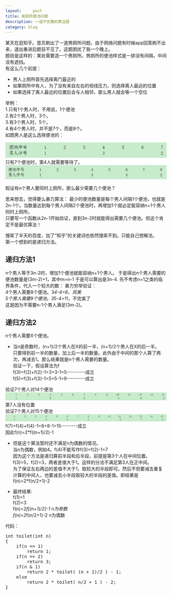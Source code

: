 ```yaml
---
layout:     post
title: 男厕所便池问题
description: 一道不优雅的算法题
category: blog
---
```


某天在逛知乎。首页刷出了一道男厕所问题。由于网络问题有时候app回答刷不出来，退出重进后题目不见了。这题困扰了我一个晚上。  
题目是这样的：某处需要造一个男厕所。男厕所的便池样式是一排没有间隔，中间没有遮挡。  
有这么几个前提：  
+ 男人上厕所首先选择离门最近的  
+ 如果厕所中有人，为了没有来自左右的视线压力，则选择离人最远的位置
+ 如果选择了离人最远的位置后会与人相邻，那么男人就会等一个空位

举例：  
1.只有1个男人时，不用说，1个便池  
2.有2个男人时，3个。  
3.有3个男人时，5个。  
4.有4个男人时，并不是7个，而是8个。  
如图男人是这么选择便池的：  

![avatar](/images/便池/n=4_x=7.png)
只有7个便池时，第4人就需要等待了。  
![avatar](/images/便池/n=4_x=8.png)

假设有n个男人要同时上厕所，那么最少需要几个便池？  

思来想去，觉得要么暴力算法：
最少的便池数量是每个男人间隔1个便池，也就是2n-1个。当数量达到每个男人间隔2个便池时，再增加1个就必定能容纳n+1个男人同时上厕所。  
只要写一个函数从2n-1开始验证，直到3n-2时就能得出需要几个便池。但这个肯定不是最优算法！  

搜索了半天的百度，加了“知乎”的关键词也依然搜索不到。只能自己想解法。  
第一个想到的是递归方法。


## 递归方法1 ##
n个男人等于3n-2时，增加1个便池就能容纳n+1个男人。
于是得出n个男人需要的便池数量是(3m-2)+1，其中m=n-1
于是可以算出是3n-4.
先不考虑n=1之类的临界条件，代入一个较大的数：
暴力穷举验证：  
4个男人需要8个便池。3*4-4=8，完美  
5个男人需要9个便池。3*5-4=11，不完美了  
这是因为不需要n-1个男人满足(3m-2)。



## 递归方法2 ##
n个男人需要X个便池。  
+ 当n是奇数时，(n+1)/2个男人在X的前一半，(n+1)/2个男人在X的后一半。  
只要得到前一半的数量，加上后一半的数量。此外由于中间的那个人算了两次，再减去1。那么结果就是n个男人需要的数量。  
验证一下，假设算法为f  
f(3)=f(2)+f(2)-1=3+3-1=5---------成立  
f(5)=f(3)+f(3)-1=5+5-1=9---------成立  

验证7个男人对14个便池  
![avatar](/images/便池/n=7_x=14.png)
第7人没有位置  
验证7个男人对15个便池  
![avatar](/images/便池/n=7_x=15.png)
f(7)=f(4)+f(4)-1=8+8-1=15--------成立  
因此f(n)=2*f((n+1)/2)-1

+ 但是这个算法暂时还不满足n为偶数的情况。  
当n为偶数，例如4。f(4)不能写作f(3)+f(2)-1=7   
因为这个方法是递归算前半段和后半段，前提是第3个人在中间位置。f(3)=5，f(2)=3，两者差值大于1。这样的分法不满足第3人在正中间。  
为了保证左右两边的差值不大于1，取较大的半段即可。然后不但要减去重复计算的中间人，也要减去小半段取较大的半段的差值。即结果是f(n)=2*f(n/2+1)-2  


+ 最终结果:  
f(1)=1  
f(2)=3  
f(n)=2*f[(n+1)/2]-1      n为奇数  
f(n)=2*f(n/2+1)-2        n为偶数  



代码：  
<pre>
int toilet(int n)
{
	if(n == 1)
		return 1;
	if(n == 2)
		return 3;
	if(n & 1)
		return 2 * toilet( (n + 1)/2 ) - 1;
	else
		return 2 * toilet( n/2 + 1 ) - 2;
}
</pre>

